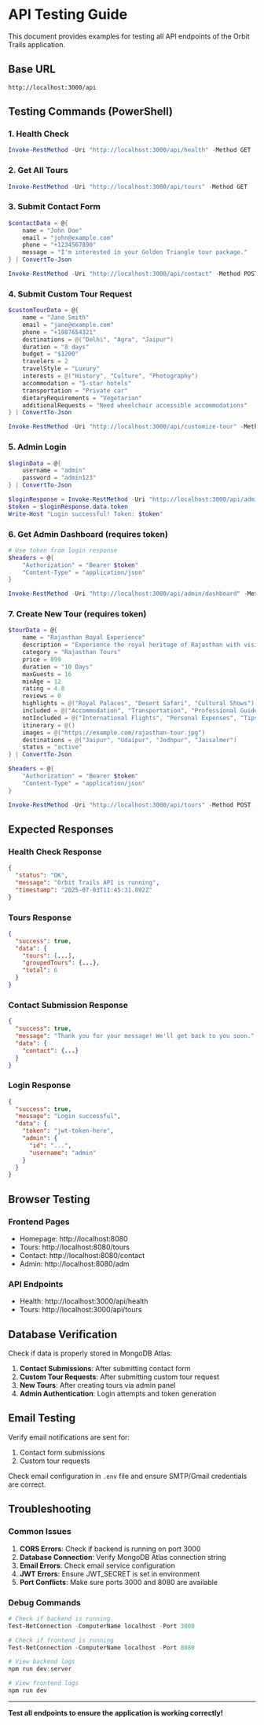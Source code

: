 # API Testing Guide

This document provides examples for testing all API endpoints of the Orbit Trails application.

## Base URL
```
http://localhost:3000/api
```

## Testing Commands (PowerShell)

### 1. Health Check
```powershell
Invoke-RestMethod -Uri "http://localhost:3000/api/health" -Method GET
```

### 2. Get All Tours
```powershell
Invoke-RestMethod -Uri "http://localhost:3000/api/tours" -Method GET
```

### 3. Submit Contact Form
```powershell
$contactData = @{
    name = "John Doe"
    email = "john@example.com"
    phone = "+1234567890"
    message = "I'm interested in your Golden Triangle tour package."
} | ConvertTo-Json

Invoke-RestMethod -Uri "http://localhost:3000/api/contact" -Method POST -Body $contactData -ContentType "application/json"
```

### 4. Submit Custom Tour Request
```powershell
$customTourData = @{
    name = "Jane Smith"
    email = "jane@example.com"
    phone = "+1987654321"
    destinations = @("Delhi", "Agra", "Jaipur")
    duration = "8 days"
    budget = "$1200"
    travelers = 2
    travelStyle = "Luxury"
    interests = @("History", "Culture", "Photography")
    accommodation = "5-star hotels"
    transportation = "Private car"
    dietaryRequirements = "Vegetarian"
    additionalRequests = "Need wheelchair accessible accommodations"
} | ConvertTo-Json

Invoke-RestMethod -Uri "http://localhost:3000/api/customize-tour" -Method POST -Body $customTourData -ContentType "application/json"
```

### 5. Admin Login
```powershell
$loginData = @{
    username = "admin"
    password = "admin123"
} | ConvertTo-Json

$loginResponse = Invoke-RestMethod -Uri "http://localhost:3000/api/admin/login" -Method POST -Body $loginData -ContentType "application/json"
$token = $loginResponse.data.token
Write-Host "Login successful! Token: $token"
```

### 6. Get Admin Dashboard (requires token)
```powershell
# Use token from login response
$headers = @{
    "Authorization" = "Bearer $token"
    "Content-Type" = "application/json"
}

Invoke-RestMethod -Uri "http://localhost:3000/api/admin/dashboard" -Method GET -Headers $headers
```

### 7. Create New Tour (requires token)
```powershell
$tourData = @{
    name = "Rajasthan Royal Experience"
    description = "Experience the royal heritage of Rajasthan with visits to majestic palaces and forts."
    category = "Rajasthan Tours"
    price = 899
    duration = "10 Days"
    maxGuests = 16
    minAge = 12
    rating = 4.8
    reviews = 0
    highlights = @("Royal Palaces", "Desert Safari", "Cultural Shows")
    included = @("Accommodation", "Transportation", "Professional Guide", "Entrance Fees")
    notIncluded = @("International Flights", "Personal Expenses", "Tips", "Travel Insurance")
    itinerary = @()
    images = @("https://example.com/rajasthan-tour.jpg")
    destinations = @("Jaipur", "Udaipur", "Jodhpur", "Jaisalmer")
    status = "active"
} | ConvertTo-Json

$headers = @{
    "Authorization" = "Bearer $token"
    "Content-Type" = "application/json"
}

Invoke-RestMethod -Uri "http://localhost:3000/api/tours" -Method POST -Body $tourData -Headers $headers -ContentType "application/json"
```

## Expected Responses

### Health Check Response
```json
{
  "status": "OK",
  "message": "Orbit Trails API is running",
  "timestamp": "2025-07-03T11:45:31.892Z"
}
```

### Tours Response
```json
{
  "success": true,
  "data": {
    "tours": [...],
    "groupedTours": {...},
    "total": 6
  }
}
```

### Contact Submission Response
```json
{
  "success": true,
  "message": "Thank you for your message! We'll get back to you soon.",
  "data": {
    "contact": {...}
  }
}
```

### Login Response
```json
{
  "success": true,
  "message": "Login successful",
  "data": {
    "token": "jwt-token-here",
    "admin": {
      "id": "...",
      "username": "admin"
    }
  }
}
```

## Browser Testing

### Frontend Pages
- Homepage: http://localhost:8080
- Tours: http://localhost:8080/tours  
- Contact: http://localhost:8080/contact
- Admin: http://localhost:8080/adm

### API Endpoints
- Health: http://localhost:3000/api/health
- Tours: http://localhost:3000/api/tours

## Database Verification

Check if data is properly stored in MongoDB Atlas:

1. **Contact Submissions**: After submitting contact form
2. **Custom Tour Requests**: After submitting custom tour request  
3. **New Tours**: After creating tours via admin panel
4. **Admin Authentication**: Login attempts and token generation

## Email Testing

Verify email notifications are sent for:
1. Contact form submissions
2. Custom tour requests

Check email configuration in `.env` file and ensure SMTP/Gmail credentials are correct.

## Troubleshooting

### Common Issues

1. **CORS Errors**: Check if backend is running on port 3000
2. **Database Connection**: Verify MongoDB Atlas connection string
3. **Email Errors**: Check email service configuration
4. **JWT Errors**: Ensure JWT_SECRET is set in environment
5. **Port Conflicts**: Make sure ports 3000 and 8080 are available

### Debug Commands

```powershell
# Check if backend is running
Test-NetConnection -ComputerName localhost -Port 3000

# Check if frontend is running  
Test-NetConnection -ComputerName localhost -Port 8080

# View backend logs
npm run dev:server

# View frontend logs
npm run dev
```

---

**Test all endpoints to ensure the application is working correctly!**
